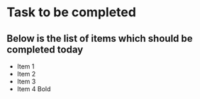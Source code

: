 # Task to be completed

## Below is the list of items which should be completed today

* Item 1
* Item 2
* Item 3
* Item 4 Bold

